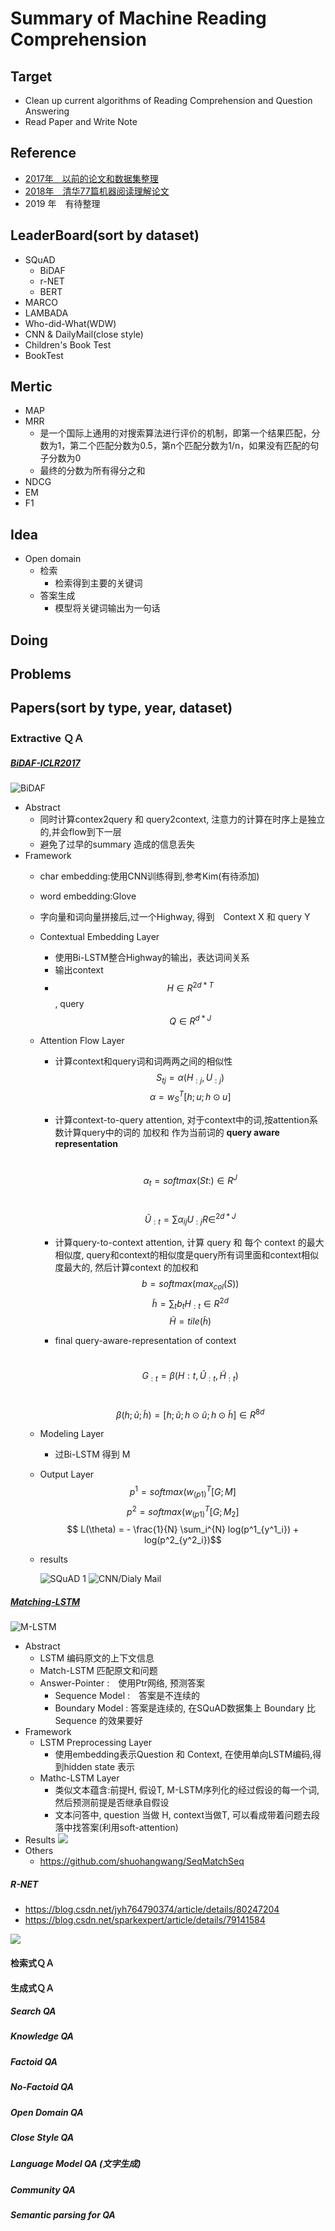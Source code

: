 # Summary of Machine Reading Comprehension

## Target
+ Clean up current algorithms of Reading Comprehension and Question Answering
+ Read Paper and Write Note

## Reference
+ [2017年　以前的论文和数据集整理](https://www.zybuluo.com/ShawnNg/note/622592)
+ [2018年　清华77篇机器阅读理解论文](http://www.zhuanzhi.ai/document/87418ceee95a21622d1d7a21f71a894a)
+ 2019 年　有待整理

## LeaderBoard(sort by dataset)
+ SQuAD
    + BiDAF
    + r-NET
    + BERT
+ MARCO
+ LAMBADA
+ Who-did-What(WDW)
+ CNN & DailyMail(close style)
+ Children's Book Test
+ BookTest

## Mertic
+ MAP
+ MRR
    + 是一个国际上通用的对搜索算法进行评价的机制，即第一个结果匹配，分数为1，第二个匹配分数为0.5，第n个匹配分数为1/n，如果没有匹配的句子分数为0
    + 最终的分数为所有得分之和
+ NDCG
+ EM
+ F1

## Idea 
+ Open domain
    + 检索
        + 检索得到主要的关键词
    + 答案生成
        + 模型将关键词输出为一句话
        
## Doing

## Problems

## Papers(sort by type, year, dataset)
### Extractive ＱＡ
##### [BiDAF-ICLR2017](https://arxiv.org/pdf/1611.01603.pdf)
![BiDAF](https://img-blog.csdn.net/20181015145727446?watermark/2/text/aHR0cHM6Ly9ibG9nLmNzZG4ubmV0L3FxXzMyMTEzMTg5/font/5a6L5L2T/fontsize/400/fill/I0JBQkFCMA==/dissolve/70)
+ Abstract
  + 同时计算contex2query 和 query2context, 注意力的计算在时序上是独立的,并会flow到下一层
  + 避免了过早的summary 造成的信息丢失
+ Framework
  + char embedding:使用CNN训练得到,参考Kim(有待添加)

  + word embedding:Glove

  + 字向量和词向量拼接后,过一个Highway, 得到　Context X 和 query Y

  + Contextual Embedding Layer
    + 使用Bi-LSTM整合Highway的输出，表达词间关系
    + 输出context
    + $$ H \in R^{2d*T} $$, query $$ Q \in R^{d*J} $$

  + Attention Flow Layer
    + 计算context和query词和词两两之间的相似性 
      	$$ S_{tj} = \alpha(H_{:j}, U_{:j}) ​$$
      	$$ \alpha = w^T_{S} [h;u;h \odot u] ​$$		

    + 计算context-to-query attention, 对于context中的词,按attention系数计算query中的词的 加权和 作为当前词的 **query aware representation**

      ​	$$ \alpha_t = softmax(St:) \in R^J ​$$

      ​	$$ {\widetilde U}_{:t} = \sum \alpha_{ij} U_{:j} R\in^{2d*J}  $$

    + 计算query-to-context attention, 计算 query 和 每个 context 的最大相似度, query和context的相似度是query所有词里面和context相似度最大的, 然后计算context 的加权和
      $$ b = softmax(max_{col}(S)) ​$$
      $$ \widetilde{h} = \sum_t b_t H_{:t}  \in R^{2d}​$$
      $$ \widetilde{H} = tile(\widetilde{h})  ​$$

    + final query-aware-representation of context

      ​	$$ G_{:t} = \beta(H:t, \widetilde{U}_{:t}, \widetilde{H}_{:t} ) $$

      ​	$$ \beta(h;\widetilde{u};\widetilde{h}) = [h;\widetilde{u};h\odot\widetilde{u};h\odot\widetilde{h}] \in R^{8d}​$$	

  + Modeling Layer

    + 过Bi-LSTM 得到 M

  + Output Layer
    $$ p^1 = softmax(w^T_(p1)[G;M]​$$
    $$ p^2 = softmax(w^T_(p1)[G;M_2]​$$
    $$ L(\theta) = - \frac{1}{N} \sum_i^{N} log(p^1_{y^1_i}) + log(p^2_{y^2_i})​$$

  + results

    ![SQuAD 1](https://pic2.zhimg.com/80/v2-12e684f49462f029ed79665913875a6d_hd.jpg)
    ![CNN/Dialy Mail](https://pic1.zhimg.com/80/v2-8b37a915752550f910af352c56bad5b8_hd.jpg)

##### [Matching-LSTM](https://arxiv.org/pdf/1608.07905.pdf)
![M-LSTM](https://img-blog.csdn.net/2018050321103273?watermark/2/text/aHR0cHM6Ly9ibG9nLmNzZG4ubmV0L3UwMTI4OTI5Mzk=/font/5a6L5L2T/fontsize/400/fill/I0JBQkFCMA==/dissolve/70)
+ Abstract
	+ LSTM 编码原文的上下文信息
	+ Match-LSTM 匹配原文和问题
	+ Answer-Pointer :　使用Ptr网络, 预测答案
		+ Sequence Model :　答案是不连续的
		+ Boundary Model : 答案是连续的, 在SQuAD数据集上 Boundary 比 Sequence 的效果要好
+ Framework
	+ LSTM Preprocessing Layer
		+ 使用embedding表示Question 和 Context, 在使用单向LSTM编码,得到hidden state 表示 
	+ Mathc-LSTM Layer
		+ 类似文本蕴含:前提H, 假设T, M-LSTM序列化的经过假设的每一个词,然后预测前提是否继承自假设
		+ 文本问答中, question 当做 H, context当做T, 可以看成带着问题去段落中找答案(利用soft-attention)
+ Results
	![](https://img-blog.csdn.net/20180503220923886?watermark/2/text/aHR0cHM6Ly9ibG9nLmNzZG4ubmV0L3UwMTI4OTI5Mzk=/font/5a6L5L2T/fontsize/400/fill/I0JBQkFCMA==/dissolve/70)  	  
+ Others
	+ https://github.com/shuohangwang/SeqMatchSeq

##### R-NET
+ https://blog.csdn.net/jyh764790374/article/details/80247204
+ https://blog.csdn.net/sparkexpert/article/details/79141584

![](https://www.msra.cn/wp-content/uploads/news/blogs/2017/05/images/machine-text-comprehension-20170508-4.jpg)

#### 检索式ＱＡ

#### 生成式ＱＡ

##### Search QA

##### Knowledge QA

##### Factoid QA

##### No-Factoid QA

##### Open Domain QA

##### Close Style QA

##### Language Model QA (文字生成)

##### Community QA 

##### Semantic parsing for QA


